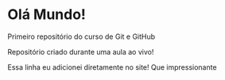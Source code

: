 # Olá Mundo!
 Primeiro repositório do curso de Git e GitHub

 Repositório criado durante uma aula ao vivo!

 Essa linha eu adicionei diretamente no site! Que impressionante
